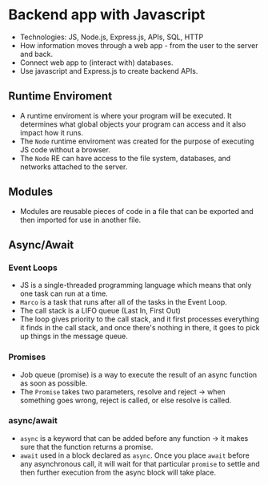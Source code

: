 # Backend app with Javascript
- Technologies: JS, Node.js, Express.js, APIs, SQL, HTTP
- How information moves through a web app - from the user to the server and back.
- Connect web app to (interact with) databases.
- Use javascript and Express.js to create backend APIs.

## Runtime Enviroment
- A runtime enviroment is where your program will be executed. It determines what global objects your program can access and it also impact how it runs.
- The `Node` runtime enviroment was created for the purpose of executing JS code without a browser.
- The `Node` RE can have access to the file system, databases, and networks attached to the server.

## Modules
- Modules are reusable pieces of code in a file that can be exported and then imported for use in another file.

## Async/Await
### Event Loops
- JS is a single-threaded programming language which means that only one task can run at a time.
- `Marco` is a task that runs after all of the tasks in the Event Loop.
- The call stack is a LIFO queue (Last In, First Out)
- The loop gives priority to the call stack, and it first processes everything it finds in the call stack, and once there's nothing in there, it goes to pick up things in the message queue.

### Promises
- Job queue (promise) is a way to execute the result of an async function as soon as possible.
- The `Promise` takes two parameters, resolve and reject -> when something goes wrong, reject is called, or else resolve is called.

### async/await
- `async` is a keyword that can be added before any function -> it makes sure that the function returns a promise.
- `await` used in a block declared as `async`. Once you place `await` before any asynchronous call, it will wait for that particular `promise` to settle and then further execution from the async block will take place.
